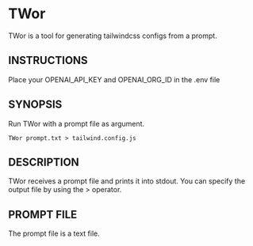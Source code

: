 # TWor

TWor is a tool for generating tailwindcss configs from a prompt.

## INSTRUCTIONS

Place your OPENAI_API_KEY and OPENAI_ORG_ID in the .env file

## SYNOPSIS

Run TWor with a prompt file as argument.

```
TWor prompt.txt > tailwind.config.js
```

## DESCRIPTION

TWor receives a prompt file and prints it into stdout. You can specify the output file by using the > operator.

## PROMPT FILE

The prompt file is a text file.
